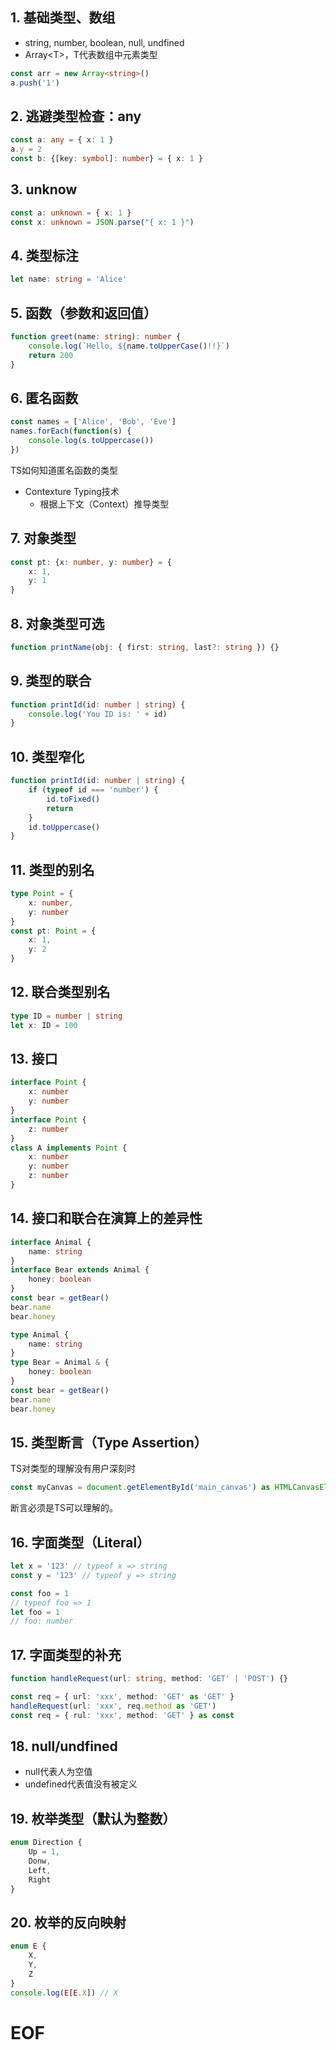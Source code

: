 ## 1. 基础类型、数组

- string, number, boolean, null, undfined
- Array\<T>，T代表数组中元素类型

```ts
const arr = new Array<string>()
a.push('1')
```

## 2. 逃避类型检查：any

```ts
const a: any = { x: 1 }
a.y = 2
const b: {[key: symbol]: number} = { x: 1 }
```

## 3. unknow

```ts
const a: unknown = { x: 1 }
const x: unknown = JSON.parse("{ x: 1 }")
```

## 4. 类型标注

```ts
let name: string = 'Alice'
```

## 5. 函数（参数和返回值）

```ts
function greet(name: string): number {
	console.log(`Hello, ${name.toUpperCase()!!}`)
	return 200
}
```

## 6. 匿名函数

```ts
const names = ['Alice', 'Bob', 'Eve']
names.forEach(function(s) {
	console.log(s.toUppercase())
})
```

TS如何知道匿名函数的类型
- Contexture Typing技术
	- 根据上下文（Context）推导类型 

## 7. 对象类型

```ts
const pt: {x: number, y: number} = {
	x: 1,
	y: 1
}
```

## 8. 对象类型可选

```ts
function printName(obj: { first: string, last?: string }) {}
```

## 9. 类型的联合

```ts
function printId(id: number | string) {
	console.log('You ID is: ' + id)
}
```

## 10. 类型窄化

```ts
function printId(id: number | string) {
	if (typeof id === 'number') {
		id.toFixed()
		return
	}
	id.toUppercase()
}
```

## 11. 类型的别名

```ts
type Point = {
	x: number,
	y: number
}
const pt: Point = {
	x: 1,
	y: 2
}
```

## 12. 联合类型别名

```ts
type ID = number | string
let x: ID = 100
```

## 13. 接口

```ts
interface Point {
	x: number
	y: number
}
interface Point {
	z: number
}
class A implements Point {
	x: number
	y: number
	z: number
}
```

## 14. 接口和联合在演算上的差异性

```ts
interface Animal {
	name: string
}
interface Bear extends Animal {
	honey: boolean
}
const bear = getBear()
bear.name
bear.honey

type Animal {
	name: string
}
type Bear = Animal & {
	honey: boolean
}
const bear = getBear()
bear.name
bear.honey
```

## 15. 类型断言（Type Assertion）

TS对类型的理解没有用户深刻时

```ts
const myCanvas = document.getElementById('main_canvas') as HTMLCanvasElement
```

断言必须是TS可以理解的。

## 16. 字面类型（Literal）

```ts
let x = '123' // typeof x => string
const y = '123' // typeof y => string

const foo = 1
// typeof foo => 1
let foo = 1
// foo: number
```

## 17. 字面类型的补充

```ts
function handleRequest(url: string, method: 'GET' | 'POST') {}

const req = { url: 'xxx', method: 'GET' as 'GET' }
handleRequest(url: 'xxx', req.method as 'GET')
const req = { rul: 'xxx', method: 'GET' } as const
```

## 18. null/undfined

- null代表人为空值
- undefined代表值没有被定义

## 19. 枚举类型（默认为整数）

```ts
enum Direction {
	Up = 1,
	Donw,
	Left,
	Right
}
```

## 20. 枚举的反向映射

```ts
enum E {
	X,
	Y,
	Z
}
console.log(E[E.X]) // X
```



# EOF
